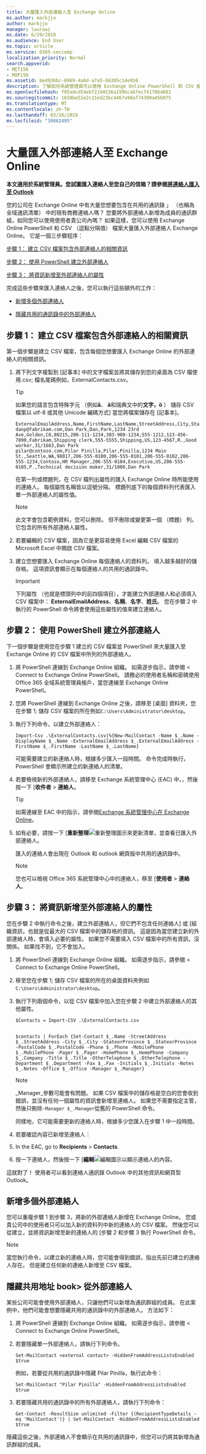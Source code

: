 ```yaml
---
title: 大量匯入外部連絡人至 Exchange Online
ms.author: markjjo
author: markjjo
manager: laurawi
ms.date: 6/29/2018
ms.audience: End User
ms.topic: article
ms.service: O365-seccomp
localization_priority: Normal
search.appverid:
- MET150
- MOP150
ms.assetid: bed936bc-0969-4a6d-a7a5-66305c14e958
description: 了解如何系統管理員可以使用 Exchange Online PowerShell 和 CSV 檔案大量匯入外部連絡人至全域通訊清單。
ms.openlocfilehash: f95adcd54ebf2194536a199bca6fecf417064882
ms.sourcegitcommit: 1658be51e2c21ed23bc4467a98af74300a45b975
ms.translationtype: MT
ms.contentlocale: zh-TW
ms.lasthandoff: 03/26/2019
ms.locfileid: "30862495"
---
```

# <a name="bulk-import-external-contacts-to-exchange-online"></a>大量匯入外部連絡人至 Exchange Online

**本文適用於系統管理員。您試圖匯入連絡人至您自己的信箱？請參閱[將連絡人匯入至 Outlook](https://support.office.com/article/bb796340-b58a-46c1-90c7-b549b8f3c5f8)**
   
您的公司在 Exchange Online 中有大量您想要包含在共用的通訊錄 」 （也稱為全域通訊清單） 中的現有商務連絡人嗎？ 您要將外部連絡人新增為成員的通訊群組，如同您可以使用使用者貴公司內嗎？ 如果這樣，您可以使用 Exchange Online PowerShell 和 CSV （逗點分隔值） 檔案大量匯入外部連絡人 Exchange Online。 它是一個三步驟程序：
  
[步驟 1： 建立 CSV 檔案包含外部連絡人的相關資訊](#step-1-create-a-csv-file-that-contains-information-about-the-external-contacts)

[步驟 2： 使用 PowerShell 建立外部連絡人](#step-2-create-the-external-contacts-with-powershell) 

[步驟 3： 將資訊新增至外部連絡人的屬性](#step-3-add-information-to-the-properties-of-the-external-contacts)

完成這些步驟來匯入連絡人之後，您可以執行這些額外的工作：
  
- [新增多個外部連絡人](#add-more-external-contacts)
  
- [隱藏共用的通訊錄中的外部連絡人](#hide-external-contacts-from-the-shared-address-book)
  
## <a name="step-1-create-a-csv-file-that-contains-information-about-the-external-contacts"></a>步驟 1： 建立 CSV 檔案包含外部連絡人的相關資訊

第一個步驟是建立 CSV 檔案，包含每個您想要匯入 Exchange Online 的外部連絡人的相關資訊。 
  
1. 將下列文字複製到 [記事本] 中的文字檔案並將其儲存到您的桌面為 CSV 檔使用.csv; 檔名尾碼例如，ExternalContacts.csv。
    
    > [!TIP]
    > 如果您的語言包含特殊字元 （例如**å**、 **ä**和瑞典文中的**文字，ö** ） 儲存 CSV 檔案以 utf-8 或其他 Unicode 編碼方式] 當您將檔案儲存在 [記事本]。 
  
    ```
    ExternalEmailAddress,Name,FirstName,LastName,StreetAddress,City,StateorProvince,PostalCode,Phone,MobilePhone,Pager,HomePhone,Company,Title,OtherTelephone,Department,CountryOrRegion,Fax,Initials,Notes,Office,Manager
    danp@fabrikam.com,Dan Park,Dan,Park,1234 23rd Ave,Golden,CO,80215,206-111-1234,303-900-1234,555-1212,123-456-7890,Fabrikam,Shipping clerk,555-5555,Shipping,US,123-4567,R.,Good worker,31/1663,Dan Park
    pilar@contoso.com,Pilar Pinilla,Pilar,Pinilla,1234 Main St.,Seattle,WA,98017,206-555-0100,206-555-0101,206-555-0102,206-555-1234,Contoso,HR Manager,206-555-0104,Executive,US,206-555-0105,P.,Technical decision maker,31/1000,Dan Park 
    ```

    在第一列或標題列，在 CSV 檔列出屬性的匯入 Exchange Online 時所能使用的連絡人。 每個屬性名稱皆以逗號分隔。 標題列底下的每個資料列代表匯入單一外部連絡人的屬性值。 
    
    > [!NOTE]
    > 此文字會包含範例資料，您可以刪除。 但不刪除或變更第一個 （標題） 列。 它包含的所有外部連絡人屬性。 
  
2. 若要編輯的 CSV 檔案，因為它是更容易使用 Excel 編輯 CSV 檔案的 Microsoft Excel 中開啟 CSV 檔案。
    
3. 建立您想要匯入 Exchange Online 每個連絡人的資料列。 填入越多越好的儲存格。 這項資訊會顯示在每個連絡人的共用的通訊錄中。 
    
    > [!IMPORTANT]
    >  下列屬性 （也就是標頭列中的前四個項目），才能建立外部連絡人和必須填入 CSV 檔案中： **ExternalEmailAddress**、**名稱**、**名字**、**姓氏**。 您在步驟 2 中執行的 PowerShell 命令將會使用這些屬性的值來建立連絡人。 

## <a name="step-2-create-the-external-contacts-with-powershell"></a>步驟 2： 使用 PowerShell 建立外部連絡人

下一個步驟是使用您在步驟 1 建立的 CSV 檔案並 PowerShell 來大量匯入至 Exchange Online 的 CSV 檔案中所列的外部連絡人。 
  
1.  將 PowerShell 連線到 Exchange Online 組織。 如需逐步指示，請參閱 < <b0>Connect to Exchange Online PowerShell</b0>。 請務必的使用者名稱和密碼使用 Office 365 全域系統管理員帳戶，當您連線至 Exchange Online PowerShell。 
    
2. 您將 PowerShell 連線到 Exchange Online 之後，請移至 [桌面] 資料夾，您在步驟 1; 儲存 CSV 檔案的所在例如`C:\Users\Administrator\desktop`。
    
3. 執行下列命令，以建立外部連絡人：

    ```
    Import-Csv .\ExternalContacts.csv|%{New-MailContact -Name $_.Name -DisplayName $_.Name -ExternalEmailAddress $_.ExternalEmailAddress -FirstName $_.FirstName -LastName $_.LastName}
    ```

    可能需要建立的新連絡人時，根據多少匯入一段時間。 命令完成時執行，PowerShell 會顯示所建立的新連絡人的清單。 
    
4. 若要檢視新的外部連絡人，請移至 Exchange 系統管理中心 (EAC) 中，，然後按一下 [**收件者** \> **連絡人**。 
    
    > [!TIP]
    > 如需連線至 EAC 中的指示，請參閱[Exchange 系統管理中心在 Exchange Online](https://go.microsoft.com/fwlink/p/?LinkId=328197)。 
  
5. 如有必要，請按一下 [**重新整理**![重新整理圖示](media/O365-MDM-Policy-RefreshIcon.gif)來更新清單，並查看已匯入外部連絡人。 
    
    匯入的連絡人會出現在 Outlook 和 outlook 網頁版中共用的通訊錄中。
    
    > [!NOTE]
    > 您也可以檢視 Office 365 系統管理中心中的連絡人，移至 [**使用者** \> **連絡人**。 

## <a name="step-3-add-information-to-the-properties-of-the-external-contacts"></a>步驟 3： 將資訊新增至外部連絡人的屬性

您在步驟 2 中執行命令之後，建立外部連絡人，但它們不包含任何連絡人] 或 [組織資訊，也就是從最大的 CSV 檔案中的儲存格的資訊。 這是因為當您建立新的外部連絡人時，會填入必要的屬性。 如果您不需要填入 CSV 檔案中的所有資訊，沒關係。 如果找不到，它不會加入。
  
1.  將 PowerShell 連線到 Exchange Online 組織。 如需逐步指示，請參閱 < <b0>Connect to Exchange Online PowerShell</b0>。
    
2. 移至您在步驟 1; 儲存 CSV 檔案的所在的桌面資料夾例如`C:\Users\Administrator\desktop`。
    
3. 執行下列兩個命令，以從 CSV 檔案中加入您在步驟 2 中建立外部連絡人的其他屬性。
    
    ```
    $Contacts = Import-CSV .\ExternalContacts.csv
  
    ```

    ```
    $contacts | ForEach {Set-Contact $_.Name -StreetAddress $_.StreetAddress -City $_.City -StateorProvince $_.StateorProvince -PostalCode $_.PostalCode -Phone $_.Phone -MobilePhone $_.MobilePhone -Pager $_.Pager -HomePhone $_.HomePhone -Company $_.Company -Title $_.Title -OtherTelephone $_.OtherTelephone -Department $_.Department -Fax $_.Fax -Initials $_.Initials -Notes  $_.Notes -Office $_.Office -Manager $_.Manager}
    ```

    > [!NOTE]
    > _Manager_參數可能會有問題。 如果 CSV 檔案中的儲存格是空白的您會收到錯誤，並沒有任何一個屬性的資訊會新增至連絡人。 如果您不需要指定主管，然後只刪除` -Manager $_.Manager `從舊的 PowerShell 命令。 
  
    同樣地，它可能需要更新的連絡人時，根據多少您匯入在步驟 1 中一段時間。 
    
4. 若要確認內容已新增至連絡人： 
    
1. In the EAC, go to **Recipients** \> **Contacts**.
    
2. 按一下連絡人，然後按一下 [**編輯**![編輯圖示](media/ebd260e4-3556-4fb0-b0bb-cc489773042c.gif)以顯示連絡人的內容。 
    
這就對了！ 使用者可以看到連絡人通訊錄 Outlook 中的其他資訊和網頁型 Outlook。
  
## <a name="add-more-external-contacts"></a>新增多個外部連絡人

您可以重複步驟 1 到步驟 3，將新的外部連絡人新增在 Exchange Online。 您或貴公司中的使用者只可以加入新的資料列中新的連絡人的 CSV 檔案。 然後您可以從建立，並將資訊新增至新的連絡人的 [步驟 2 和步驟 3 執行 PowerShell 命令。
  
> [!NOTE]
> 當您執行命令，以建立新的連絡人時，您可能會得到錯誤，指出先前已建立的連絡人存在。 但是建立任何新的連絡人新增至 CSV 檔案。 
  
## <a name="hide-external-contacts-from-the-shared-address-book"></a>隱藏共用地址 book> 從外部連絡人

某些公司可能會使用外部連絡人，只讓他們可以新增為通訊群組的成員。 在此案例中，他們可能會想要隱藏共用的通訊錄中的外部連絡人。 方法如下：
  
1.  將 PowerShell 連線到 Exchange Online 組織。 如需逐步指示，請參閱 < <b0>Connect to Exchange Online PowerShell</b0>。
    
2. 若要隱藏單一外部連絡人，請執行下列命令。
    
    ```
    Set-MailContact <external contact> -HiddenFromAddressListsEnabled $true 
    ```
 
    例如，若要從共用的通訊錄中隱藏 Pilar Pinilla，執行此命令：

    ```
    Set-MailContact "Pilar Pinilla" -HiddenFromAddressListsEnabled $true
    ```
   
3. 若要隱藏共用的通訊錄中的所有外部連絡人，請執行下列命令：

    ```
    Get-Contact -ResultSize unlimited -Filter {(RecipientTypeDetails -eq 'MailContact')} | Set-MailContact -HiddenFromAddressListsEnabled $true  
    ```

隱藏這些之後，外部連絡人不會顯示在共用的通訊錄中，但您可以仍將其新增為通訊群組的成員。
